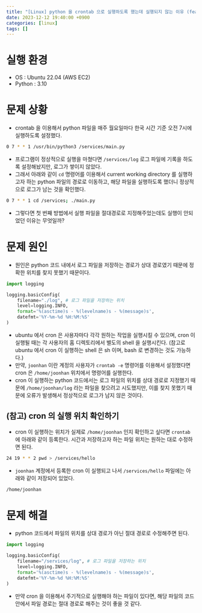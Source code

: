 ```yaml
---
title: "[Linux] python 을 crontab 으로 실행하도록 했는데 실행되지 않는 이유 (feat. 상대경로, 절대경로)"
date: 2023-12-12 19:40:00 +0900
categories: [linux]
tags: []
---
```


# 실행 환경

- OS : Ubuntu 22.04 (AWS EC2)
- Python : 3.10

# 문제 상황

- crontab 을 이용해서 python 파일을 매주 월요일마다 한국 시간 기준 오전 7시에 실행하도록 설정했다.

```bash
0 7 * * 1 /usr/bin/python3 /services/main.py
```

- 프로그램이 정상적으로 실행을 마쳤다면 `/services/log` 로그 파일에 기록을 하도록 설정해놨지만, 로그가 쌓이지 않았다.
- 그래서 아래와 같이 `cd` 명령어를 이용해서 current working directory 를 실행하고자 하는 python 파일의 경로로 이동하고, 해당 파일을 실행하도록 했더니 정상적으로 로그가 남는 것을 확인했다.

```bash
0 7 * * 1 cd /services; ./main.py
```

- 그렇다면 첫 번째 방법에서 실행 파일을 절대경로로 지정해주었는데도 실행이 안되었던 이유는 무엇일까?

# 문제 원인

- 원인은 python 코드 내에서 로그 파일을 저장하는 경로가 상대 경로였기 때문에 정확한 위치를 찾지 못했기 때문이다.

```python
import logging

logging.basicConfig(
	filename="./log", # 로그 파일을 저장하는 위치
	level=logging.INFO,
	format='%(asctime)s - %(levelname)s - %(message)s',
	datefmt='%Y-%m-%d %H:%M:%S'
)
```

- ubuntu 에서 cron 은 사용자마다 각각 원하는 작업을 실행시킬 수 있으며, cron 이 실행될 때는 각 사용자의 홈 디렉토리에서 별도의 shell 을 실행시킨다. (참고로 ubuntu 에서 cron 이 실행하는 shell 은 sh 이며, bash 로 변경하는 것도 가능하다.)
- 만약, `joonhan` 이란 계정의 사용자가 `crontab -e` 명령어를 이용해서 설정했다면 cron 은 `/home/joonhan` 위치에서 명령어를 실행한다.
- cron 이 실행하는 python 코드에서는 로그 파일의 위치를 상대 경로로 지정했기 때문에 `/home/joonhan/log` 라는 파일을 찾으려고 시도했지만, 이를 찾지 못했기 때문에 오류가 발생해서 정상적으로 로그가 남지 않은 것이다.

## (참고) cron 의 실행 위치 확인하기

- cron 이 실행하는 위치가 실제로 `/home/joonhan` 인지 확인하고 싶다면 `crontab` 에 아래와 같이 등록한다. 시간과 저장하고자 하는 파일 위치는 원하는 대로 수정하면 된다.

```bash
24 19 * * 2 pwd > /services/hello
```

- `joonhan` 계정에서 등록한 cron 이 실행되고 나서 `/services/hello` 파일에는 아래와 같이 저장되어 있었다.

```bash
/home/joonhan
```

# 문제 해결

- python 코드에서 파일의 위치를 상대 경로가 아닌 절대 경로로 수정해주면 된다.

```python
import logging

logging.basicConfig(
	filename="/services/log", # 로그 파일을 저장하는 위치
	level=logging.INFO,
	format='%(asctime)s - %(levelname)s - %(message)s',
	datefmt='%Y-%m-%d %H:%M:%S'
)
```

- 만약 cron 을 이용해서 주기적으로 실행해야 하는 파일이 있다면, 해당 파일의 코드 안에서 파일 경로는 절대 경로로 해주는 것이 좋을 것 같다.